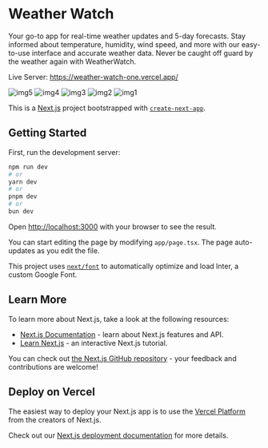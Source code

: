 # Weather Watch 
Your go-to app for real-time weather updates and 5-day forecasts. Stay informed about temperature, humidity, wind speed, and more with our easy-to-use interface and accurate weather data. Never be caught off guard by the weather again with WeatherWatch.


Live Server: https://weather-watch-one.vercel.app/


![img5](https://github.com/user-attachments/assets/da183cb4-706d-46b6-9e19-97b51ffbf83c)
![img4](https://github.com/user-attachments/assets/794920ea-5b2c-4331-bc3c-c9d02b965bf7)
![img3](https://github.com/user-attachments/assets/96a0efa8-4ead-4d0d-9daf-2c4a02bdd1a7)
![img2](https://github.com/user-attachments/assets/b2c62cd7-a84e-4799-97c2-206a6c968876)
![img1](https://github.com/user-attachments/assets/d23ca703-6b6c-4ab1-99bb-e50dbccaa2d1)



This is a [Next.js](https://nextjs.org/) project bootstrapped with [`create-next-app`](https://github.com/vercel/next.js/tree/canary/packages/create-next-app).

## Getting Started

First, run the development server:

```bash
npm run dev
# or
yarn dev
# or
pnpm dev
# or
bun dev
```

Open [http://localhost:3000](http://localhost:3000) with your browser to see the result.

You can start editing the page by modifying `app/page.tsx`. The page auto-updates as you edit the file.

This project uses [`next/font`](https://nextjs.org/docs/basic-features/font-optimization) to automatically optimize and load Inter, a custom Google Font.

## Learn More

To learn more about Next.js, take a look at the following resources:

- [Next.js Documentation](https://nextjs.org/docs) - learn about Next.js features and API.
- [Learn Next.js](https://nextjs.org/learn) - an interactive Next.js tutorial.

You can check out [the Next.js GitHub repository](https://github.com/vercel/next.js/) - your feedback and contributions are welcome!

## Deploy on Vercel

The easiest way to deploy your Next.js app is to use the [Vercel Platform](https://vercel.com/new?utm_medium=default-template&filter=next.js&utm_source=create-next-app&utm_campaign=create-next-app-readme) from the creators of Next.js.

Check out our [Next.js deployment documentation](https://nextjs.org/docs/deployment) for more details.
